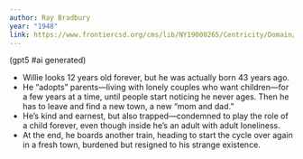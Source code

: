 ```yaml
---
author: Ray Bradbury
year: "1948"
link: https://www.frontiercsd.org/cms/lib/NY19000265/Centricity/Domain/218/Hail%20and%20Farewell.pdf
---
```


(gpt5 #ai generated)

- Willie looks 12 years old forever, but he was actually born 43 years ago.
- He “adopts” parents—living with lonely couples who want children—for a few years at a time, until people start noticing he never ages. Then he has to leave and find a new town, a new “mom and dad.”
- He’s kind and earnest, but also trapped—condemned to play the role of a child forever, even though inside he’s an adult with adult loneliness. 
- At the end, he boards another train, heading to start the cycle over again in a fresh town, burdened but resigned to his strange existence.